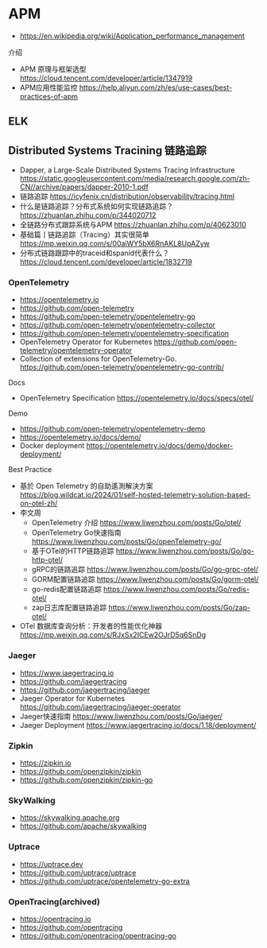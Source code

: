 # APM
- https://en.wikipedia.org/wiki/Application_performance_management

介绍
- APM 原理与框架选型 https://cloud.tencent.com/developer/article/1347919
- APM应用性能监控 https://help.aliyun.com/zh/es/use-cases/best-practices-of-apm


## ELK


## Distributed Systems Tracining 链路追踪
- Dapper, a Large-Scale Distributed Systems Tracing Infrastructure https://static.googleusercontent.com/media/research.google.com/zh-CN//archive/papers/dapper-2010-1.pdf
- 链路追踪 https://icyfenix.cn/distribution/observability/tracing.html
- 什么是链路追踪？分布式系统如何实现链路追踪？https://zhuanlan.zhihu.com/p/344020712
- 全链路分布式跟踪系统与APM https://zhuanlan.zhihu.com/p/40623010
- 基础篇丨链路追踪（Tracing）其实很简单 https://mp.weixin.qq.com/s/00aiWY5bX6RnAKL8UpAZyw
- 分布式链路跟踪中的traceid和spanid代表什么？https://cloud.tencent.com/developer/article/1832719

### OpenTelemetry
- https://opentelemetry.io
- https://github.com/open-telemetry
- https://github.com/open-telemetry/opentelemetry-go
- https://github.com/open-telemetry/opentelemetry-collector
- https://github.com/open-telemetry/opentelemetry-specification
- OpenTelemetry Operator for Kubernetes https://github.com/open-telemetry/opentelemetry-operator
- Collection of extensions for OpenTelemetry-Go. https://github.com/open-telemetry/opentelemetry-go-contrib/

Docs
- OpenTelemetry Specification https://opentelemetry.io/docs/specs/otel/

Demo
- https://github.com/open-telemetry/opentelemetry-demo
- https://opentelemetry.io/docs/demo/
- Docker deployment https://opentelemetry.io/docs/demo/docker-deployment/

Best Practice
- 基於 Open Telemetry 的自助遙測解決方案 https://blog.wildcat.io/2024/01/self-hosted-telemetry-solution-based-on-otel-zh/
- 李文周
  - OpenTelemetry 介绍 https://www.liwenzhou.com/posts/Go/otel/
  - OpenTelemetry Go快速指南 https://www.liwenzhou.com/posts/Go/openTelemetry-go/
  - 基于OTel的HTTP链路追踪 https://www.liwenzhou.com/posts/Go/go-http-otel/
  - gRPC的链路追踪 https://www.liwenzhou.com/posts/Go/go-grpc-otel/
  - GORM配置链路追踪 https://www.liwenzhou.com/posts/Go/gorm-otel/
  - go-redis配置链路追踪 https://www.liwenzhou.com/posts/Go/redis-otel/
  - zap日志库配置链路追踪 https://www.liwenzhou.com/posts/Go/zap-otel/
- OTel 数据库查询分析：开发者的性能优化神器 https://mp.weixin.qq.com/s/RJxSx2ICEw2OJrD5q6SnDg

### Jaeger
- https://www.jaegertracing.io
- https://github.com/jaegertracing
- https://github.com/jaegertracing/jaeger
- Jaeger Operator for Kubernetes https://github.com/jaegertracing/jaeger-operator
- Jaeger快速指南 https://www.liwenzhou.com/posts/Go/jaeger/
- Jaeger Deployment https://www.jaegertracing.io/docs/1.18/deployment/

### Zipkin
- https://zipkin.io
- https://github.com/openzipkin/zipkin
- https://github.com/openzipkin/zipkin-go

### SkyWalking
- https://skywalking.apache.org
- https://github.com/apache/skywalking

### Uptrace
- https://uptrace.dev
- https://github.com/uptrace/uptrace
- https://github.com/uptrace/opentelemetry-go-extra

### OpenTracing(archived)
- https://opentracing.io
- https://github.com/opentracing
- https://github.com/opentracing/opentracing-go

